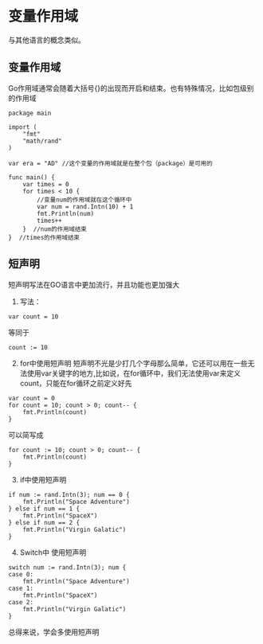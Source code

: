 # 变量作用域
与其他语言的概念类似。

## 变量作用域
Go作用域通常会随着大括号{}的出现而开启和结束。也有特殊情况，比如包级别的作用域
```
package main

import (
	"fmt"
	"math/rand"
)

var era = "AD" //这个变量的作用域就是在整个包（package）是可用的

func main() {
	var times = 0
	for times < 10 {
		//变量num的作用域就在这个循环中
		var num = rand.Intn(10) + 1
		fmt.Println(num)
		times++
	}  //num的作用域结束
}  //times的作用域结束
```
## 短声明
短声明写法在GO语言中更加流行，并且功能也更加强大
1. 写法：
```
var count = 10
```
等同于
```
count := 10
```
2. for中使用短声明
短声明不光是少打几个字母那么简单，它还可以用在一些无法使用var关键字的地方,比如说，在for循环中，我们无法使用var来定义count，只能在for循环之前定义好先
```
var count = 0
for count = 10; count > 0; count-- {
    fmt.Println(count)
}
```
可以简写成
```
for count := 10; count > 0; count-- {
    fmt.Println(count)
}
```
3. if中使用短声明
```
if num := rand.Intn(3); num == 0 {
    fmt.Println("Space Adventure")
} else if num == 1 {
    fmt.Println("SpaceX")
} else if num == 2 {
    fmt.Println("Virgin Galatic")
}
```
4. Switch中 使用短声明
```
switch num := rand.Intn(3); num {
case 0:
    fmt.Println("Space Adventure")
case 1:
    fmt.Println("SpaceX")
case 2:
    fmt.Println("Virgin Galatic")
}
```
总得来说，学会多使用短声明